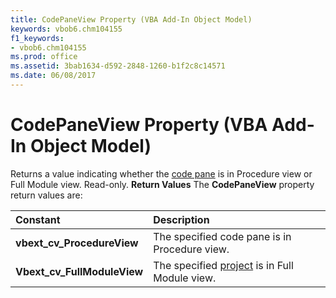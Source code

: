 ```yaml
---
title: CodePaneView Property (VBA Add-In Object Model)
keywords: vbob6.chm104155
f1_keywords:
- vbob6.chm104155
ms.prod: office
ms.assetid: 3bab1634-d592-2848-1260-b1f2c8c14571
ms.date: 06/08/2017
---
```



# CodePaneView Property (VBA Add-In Object Model)



Returns a value indicating whether the [code pane](../../Glossary/vbe-glossary.md) is in Procedure view or Full Module view. Read-only.
 **Return Values**
The  **CodePaneView** property return values are:


|**Constant**|**Description**|
|:-----|:-----|
|**vbext_cv_ProcedureView**|The specified code pane is in Procedure view.|
|**Vbext_cv_FullModuleView**|The specified [project](../../Glossary/vbe-glossary.md) is in Full Module view.|

